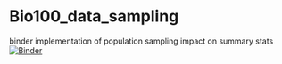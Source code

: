 # Bio100_data_sampling
binder implementation of population sampling impact on summary stats
[![Binder](https://mybinder.org/badge.svg)](https://mybinder.org/v2/gh/cvisger/Bio100_data_sampling/master?filepath=index.ipynb)
